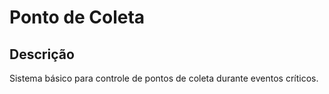 # Ponto de Coleta

## Descrição

Sistema básico para controle de pontos de coleta durante eventos críticos.

